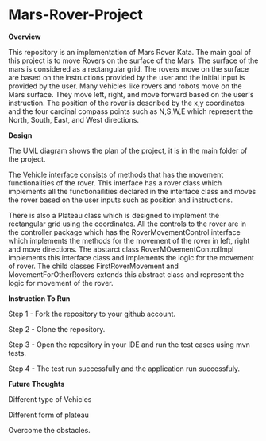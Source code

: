 # Mars-Rover-Project
**Overview**

This repository is an implementation of Mars Rover Kata. The main goal of this project is to move Rovers on the surface of the Mars. The surface of the mars is considered
as a rectangular grid. The rovers move on the surface are based on the instructions provided by the user and the initial input is provided by the user. Many vehicles like
rovers and robots move on the Mars surface. They move left, right, and move forward based on the user's instruction. The position of the rover is described by the x,y coordinates and the four cardinal
compass points such as N,S,W,E which represent the North, South, East, and West directions.

**Design**

The UML diagram shows the plan of the project, it is in the main folder of the project.

The Vehicle interface consists of methods that has the movement functionalities of the rover. This interface has a rover class which implements all the functionailities declared in the interface class and moves the rover based on the user inputs such as position and instructions.

There is also a Plateau class which is designed to implement the rectangular grid using the coordinates. All the controls to the rover are in the controller package which has the RoverMovementControl interface which implements the methods for the movement of the rover in left, right and move directions. The abstarct class RoverMOvementControlImpl implements this interface class and implements the logic for the movement of rover. The child classes FirstRoverMovement and MovementForOtherRovers extends this abstract class and represent the logic for movement of the rover.


**Instruction To Run**

Step 1 - Fork the repository to your github account.

Step 2 - Clone the repository.

Step 3 - Open the repository in your IDE and run the test cases using mvn tests.

Step 4 - The test run successfully and the application run successfuly.


**Future Thoughts**

Different type of Vehicles

Different form of plateau

Overcome the obstacles.


